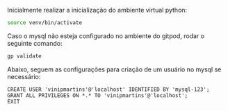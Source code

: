 Inicialmente realizar a inicialização do ambiente virtual python:

```bash
source venv/bin/activate
```

Caso o mysql não esteja configurado no ambiente do gitpod, rodar o seguinte comando:

```bash
gp validate
```

Abaixo, seguem as configurações para criação de um usuário no mysql se necessário:

```mysql
CREATE USER 'vinipmartins'@'localhost' IDENTIFIED BY 'mysql-123';
GRANT ALL PRIVILEGES ON *.* TO 'vinipmartins'@'localhost';
EXIT
```

